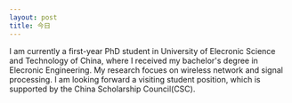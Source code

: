 ```yaml
---
layout: post
title: 今日
---
```


I am currently a first-year  PhD student in University of Elecronic Science and Technology of China, where I received my bachelor's degree
in Elecronic Engineering. My research focues on wireless network and signal processing. I am looking forward a visiting student position, which 
is supported by the China Scholarship Council(CSC).
